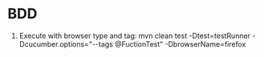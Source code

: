 # BDD

1. Execute with browser type and tag:
mvn clean test -Dtest=testRunner -Dcucumber.options="--tags @FuctionTest"  -DbrowserName=firefox
